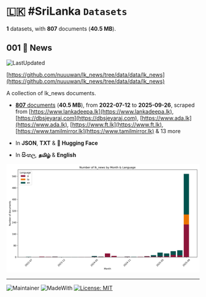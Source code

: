 # 🇱🇰 #SriLanka `Datasets`

**1** datasets, with **807** documents (**40.5 MB**).

## 001 📄 News

![LastUpdated](https://img.shields.io/badge/last_updated-2025--09--26_13:58:12-green)

[https://github.com/nuuuwan/lk_news/tree/data/data/lk_news](https://github.com/nuuuwan/lk_news/tree/data/data/lk_news)

A collection of lk_news documents.

- [**807** documents](https://github.com/nuuuwan/lk_news/tree/data/data/lk_news) (**40.5 MB**), from **2022-07-12** to **2025-09-26**, scraped from [https://www.lankadeepa.lk](https://www.lankadeepa.lk), [https://dbsjeyaraj.com](https://dbsjeyaraj.com), [https://www.ada.lk](https://www.ada.lk), [https://www.ft.lk](https://www.ft.lk), [https://www.tamilmirror.lk](https://www.tamilmirror.lk) & 13 more

- In **JSON**, **TXT** & **🤗 Hugging Face**

- In **සිංහල**, **தமிழ்** & **English**

![Chart](https://raw.githubusercontent.com/nuuuwan/lk_news/refs/heads/data/data/lk_news/docs_by_month_and_lang.png)

---

![Maintainer](https://img.shields.io/badge/maintainer-nuuuwan-red)
![MadeWith](https://img.shields.io/badge/made_with-python-blue)
[![License: MIT](https://img.shields.io/badge/License-MIT-yellow.svg)](https://opensource.org/licenses/MIT)
